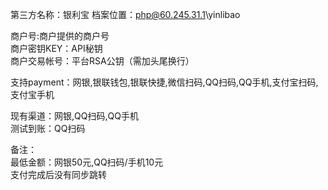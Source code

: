 第三方名称：银利宝 
档案位置：php@60.245.31.1\yinlibao  
 
商户号:商户提供的商户号  
商户密钥KEY：API秘钥  
商户交易帐号：平台RSA公钥（需加头尾换行）  
 
支持payment：网银,银联钱包,银联快捷,微信扫码,QQ扫码,QQ手机,支付宝扫码,支付宝手机  
 
现有渠道：网银,QQ扫码,QQ手机  
测试到账：QQ扫码  
 
备注：  
最低金额：网银50元,QQ扫码/手机10元  
支付完成后没有同步跳转  
